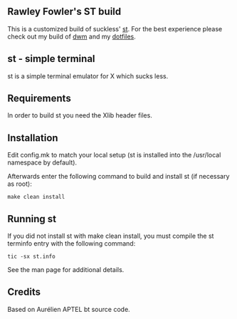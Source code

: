 ## Rawley Fowler's ST build
This is a customized build of suckless' [st](https://st.suckless.org). For the best experience please check out my build of [dwm](https://gitlab.com/rawleyIfowler/dwm) and my [dotfiles](https://gitlab.com/rawleyIfowler/dotfiles).

st - simple terminal
--------------------
st is a simple terminal emulator for X which sucks less.


Requirements
------------
In order to build st you need the Xlib header files.


Installation
------------
Edit config.mk to match your local setup (st is installed into
the /usr/local namespace by default).

Afterwards enter the following command to build and install st (if
necessary as root):

    make clean install


Running st
----------
If you did not install st with make clean install, you must compile
the st terminfo entry with the following command:

    tic -sx st.info

See the man page for additional details.

Credits
-------
Based on Aurélien APTEL <aurelien dot aptel at gmail dot com> bt source code.

